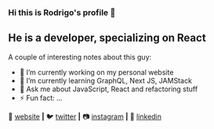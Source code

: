 ### Hi this is Rodrigo's profile 👋

## He is a developer, specializing on React

A couple of interesting notes about this guy:

- 🔭 I’m currently working on my personal website
- 🌱 I’m currently learning GraphQL, Next JS, JAMStack
- 💬 Ask me about JavaScript, React and refactoring stuff
- ⚡ Fun fact: ...


🏡 [website][website] **|** 
🐦 [twitter][twitter] **|** 
📷 [instagram][instagram] **|** 
👔 [linkedin][linkedin]


[website]: https://rodrigovillalba.com
[twitter]: https://twitter.com/rodrigoj_el
[instagram]: https://instagram.com/rodrigoj_el
[linkedin]: https://www.linkedin.com/in/rodrigo-jos%C3%A9-villalba-otto-0b313618
